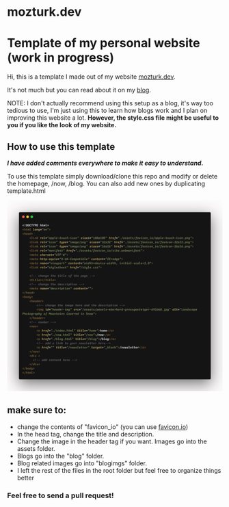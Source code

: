 # mozturk.dev
Template of my personal website (work in progress)
==========================

Hi, this is a template I made out of my website [mozturk.dev](https://mozturk.dev/).

It's not much but you can read about it on my [blog](https://mozturk.dev/blog/how-i-built-my-website).

NOTE: I don't actually recommend using this setup as a blog, it's way too tedious to use, I'm just using this to learn how blogs work and I plan on improving this website a lot. **However, the style.css file might be useful to you if you like the look of my website.**

How to use this template
------------------------

**_I have added comments everywhere to make it easy to understand._**

To use this template simply download/clone this repo and modify or delete the homepage, /now, /blog. You can also add new ones by duplicating template.html

![source code of template.html](./assets/carbon.png)

make sure to:
-------------

*   change the contents of "favicon\_io" (you can use [favicon.io](https://favicon.io/))
*   In the head tag, change the title and description.
*   Change the image in the header tag if you want. Images go into the assets folder.
*   Blogs go into the "blog" folder.
*   Blog related images go into "blogimgs" folder.
*   I left the rest of the files in the root folder but feel free to organize things better

### Feel free to send a pull request!
